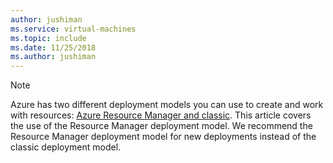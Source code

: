 ```yaml
---
author: jushiman
ms.service: virtual-machines
ms.topic: include
ms.date: 11/25/2018
ms.author: jushiman
---
```

> [!NOTE]
> Azure has two different deployment models you can use to create and work with resources: [Azure Resource Manager and classic](../articles/azure-resource-manager/management/deployment-models.md). This article covers the use of the Resource Manager deployment model. We recommend the Resource Manager deployment model for new deployments instead of the classic deployment model.
